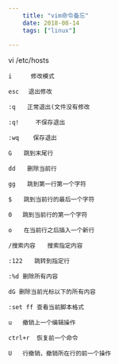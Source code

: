 ```yaml
---
    title: "vim命令备忘"
    date: 2018-08-14 
    tags: ["linux"]
    
---
```


vi  /etc/hosts

    i 　　 修改模式
    
    esc　 退出修改
    
    :q　　正常退出(文件没有修改
    
    :q!　   不保存退出
    
    :wq    保存退出
    
    G　　跳到末尾行
    
    dd　　删除当前行
    
    gg　　跳到第一行第一个字符
    
    $　　跳到当前行的最后一个字符

    0   跳到当前行的第一个字符
    
    o　　在当前行之后插入一个新行
    
    /搜索内容　　搜索指定内容
    
    :122　　跳转到指定行

    :%d 删除所有内容
    
    dG 删除当前光标以下的所有内容
    
    :set ff 查看当前脚本格式
    
    u   撤销上一个编辑操作
    
    ctrl+r  恢复前一个命令
    
    U   行撤销，撤销所在行的前一个操作